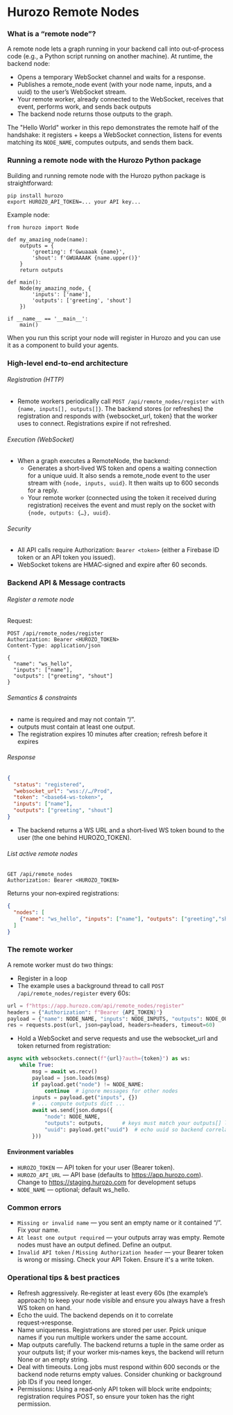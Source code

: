 # Hurozo Remote Nodes

### What is a “remote node”?

A remote node lets a graph running in your backend call into out‑of‑process code (e.g., a Python script running on another machine). At runtime, the backend node:

- Opens a temporary WebSocket channel and waits for a response.
- Publishes a remote_node event (with your node name, inputs, and a uuid) to the user’s WebSocket stream.
- Your remote worker, already connected to the WebSocket, receives that event, performs work, and sends back outputs
- The backend node returns those outputs to the graph. 

The "Hello World" worker in this repo demonstrates the remote half of the handshake: it registers + keeps a WebSocket connection, listens for events matching its `NODE_NAME`, computes outputs, and sends them back.

### Running a remote node with the Hurozo Python package

Building and running remote node with the Hurozo python package is straightforward:

```
pip install hurozo
export HUROZO_API_TOKEN=... your API key...
```

Example node:

```
from hurozo import Node

def my_amazing_node(name):
    outputs = {
        'greeting': f'Gwuaaak {name}',
        'shout': f'GWUAAAAK {name.upper()}'
    }
    return outputs

def main():
    Node(my_amazing_node, {
        'inputs': ['name'],
        'outputs': ['greeting', 'shout']
    })

if __name__ == '__main__':
    main()
```

When you run this script your node will register in Hurozo and you can use it as a component to build your agents.

### High-level end‑to‑end architecture

###### Registration (HTTP)
- Remote workers periodically call `POST /api/remote_nodes/register with {name, inputs[], outputs[]}`. The backend stores (or refreshes) the registration and responds with {websocket_url, token} that the worker uses to connect. Registrations expire if not refreshed.

###### Execution (WebSocket)
- When a graph executes a RemoteNode, the backend:
    - Generates a short‑lived WS token and opens a waiting connection for a unique uuid. It also sends a remote_node event to the user stream with `{node, inputs, uuid}`. It then waits up to 600 seconds for a reply.
    - Your remote worker (connected using the token it received during registration) receives the event and must reply on the socket with `{node, outputs: {…}, uuid}`.

###### Security
- All API calls require Authorization: `Bearer <token>` (either a Firebase ID token or an API token you issued).
- WebSocket tokens are HMAC‑signed and expire after 60 seconds.

### Backend API & Message contracts

###### Register a remote node
Request:
```
POST /api/remote_nodes/register
Authorization: Bearer <HUROZO_TOKEN>
Content-Type: application/json

{
  "name": "ws_hello",
  "inputs": ["name"],
  "outputs": ["greeting", "shout"]
}
```

###### Semantics & constraints
- name is required and may not contain “/”. 
- outputs must contain at least one output. 
- The registration expires 10 minutes after creation; refresh before it expires

###### Response
```json
{
  "status": "registered",
  "websocket_url": "wss://…/Prod",
  "token": "<base64-ws-token>",
  "inputs": ["name"],
  "outputs": ["greeting", "shout"]
}
```

- The backend returns a WS URL and a short‑lived WS token bound to the user (the one behind HUROZO_TOKEN).

###### List active remote nodes

```
GET /api/remote_nodes
Authorization: Bearer <HUROZO_TOKEN>
```

Returns your non‑expired registrations:
```json
{
  "nodes": [
    {"name": "ws_hello", "inputs": ["name"], "outputs": ["greeting","shout"]}
  ]
}
```

### The remote worker
A remote worker must do two things:

- Register in a loop
- The example uses a background thread to call `POST /api/remote_nodes/register` every 60s:

```python
url = f"https://app.hurozo.com/api/remote_nodes/register"
headers = {"Authorization": f"Bearer {API_TOKEN}"}
payload = {"name": NODE_NAME, "inputs": NODE_INPUTS, "outputs": NODE_OUTPUTS}
res = requests.post(url, json=payload, headers=headers, timeout=60)
```

- Hold a WebSocket and serve requests and use the websocket_url and token returned from registration:

```python
async with websockets.connect(f"{url}?auth={token}") as ws:
    while True:
        msg = await ws.recv()
        payload = json.loads(msg)
        if payload.get("node") != NODE_NAME:
            continue  # ignore messages for other nodes
        inputs = payload.get("inputs", {})
        # ... compute outputs dict ...
        await ws.send(json.dumps({
            "node": NODE_NAME,
            "outputs": outputs,      # keys must match your outputs[] list
            "uuid": payload.get("uuid")  # echo uuid so backend correlates
        }))
```

#### Environment variables

- `HUROZO_TOKEN` — API token for your user (Bearer token).
- `HUROZO_API_URL` — API base (defaults to https://app.hurozo.com). Change to https://staging.hurozo.com for development setups
- `NODE_NAME` — optional; default ws_hello.

### Common errors
- `Missing or invalid name` — you sent an empty name or it contained “/”. Fix your name.
- `At least one output required` — your outputs array was empty. Remote nodes must have an output defined. Define an output.
- `Invalid API token` / `Missing Authorization header` — your Bearer token is wrong or missing. Check your API Token. Ensure it's a write token.

### Operational tips & best practices

- Refresh aggressively. Re‑register at least every 60s (the example’s approach) to keep your node visible and ensure you always have a fresh WS token on hand. 
- Echo the uuid. The backend depends on it to correlate request→response. 
- Name uniqueness. Registrations are stored per user. Ppick unique names if you run multiple workers under the same account. 
- Map outputs carefully. The backend returns a tuple in the same order as your outputs list; if your worker mis‑names keys, the backend will return None or an empty string. 
- Deal with timeouts. Long jobs must respond within 600 seconds or the backend node returns empty values. Consider chunking or background job IDs if you need longer. 
- Permissions: Using a read‑only API token will block write endpoints; registration requires POST, so ensure your token has the right permission.

